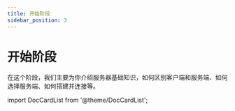```yaml
---
title: 开始阶段
sidebar_position: 3
---
```


# 开始阶段

在这个阶段，我们主要为你介绍服务器基础知识，如何区别客户端和服务端、如何选择服务端、如何搭建并连接等。

import DocCardList from '@theme/DocCardList';

<DocCardList />
